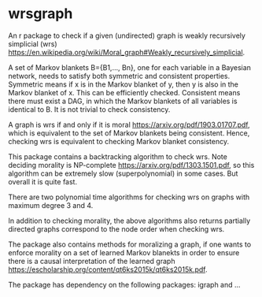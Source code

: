 # wrsgraph
An r package to check if a given (undirected) graph is weakly recursively simplicial (wrs) https://en.wikipedia.org/wiki/Moral_graph#Weakly_recursively_simplicial.

A set of Markov blankets B={B1,..., Bn}, one for each variable in a Bayesian network, needs to satisfy both symmetric and consistent properties. Symmetric means if x is in the Markov blanket of y, then y is also in the Markov blanket of x. This can be efficiently checked. Consistent means there must exist a DAG, in which the Markov blankets of all variables is identical to B. It is not trivial to check consistency. 

A graph is wrs if and only if it is moral https://arxiv.org/pdf/1903.01707.pdf, which is equivalent to the set of Markov blankets being consistent. Hence, checking wrs is equivalent to checking Markov blanket consistency.

This package contains a backtracking algorithm to check wrs. Note deciding morality is NP-complete https://arxiv.org/pdf/1303.1501.pdf, so this algorithm can be extremely slow (superpolynomial) in some cases. But overall it is quite fast. 

There are two polynomial time algorithms for checking wrs on graphs with maximum degree 3 and 4. 

In addition to checking morality, the above algorithms also returns partially directed graphs correspond to the node order when checking wrs. 

The package also contains methods for moralizing a graph, if one wants to enforce morality on a set of learned Markov blanekts in order to ensure there is a causal interpretation of the learned graph https://escholarship.org/content/qt6ks2015k/qt6ks2015k.pdf. 

The package has dependency on the following packages: igraph and ...
